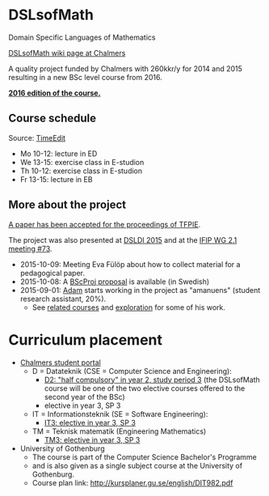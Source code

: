# DSLsofMath
Domain Specific Languages of Mathematics

[DSLsofMath wiki page at Chalmers](http://wiki.portal.chalmers.se/cse/pmwiki.php/FP/DSLsofMath)

A quality project funded by Chalmers with 260kkr/y for 2014 and 2015 resulting in a new BSc level course from 2016.

**[2016 edition of the course.](Course2016.md)**

## Course schedule

Source: [TimeEdit](https://se.timeedit.net/web/chalmers/db1/public/ri157175X33Z06Q5Z36g0Y10y5016Y37Q09gQY5Q55767.html)

* Mo 10-12: lecture in ED
* We 13-15: exercise class in E-studion
* Th 10-12: exercise class in E-studion
* Fr 13-15: lecture in EB

## More about the project
[A paper has been accepted for the proceedings of TFPIE](https://github.com/DSLsofMath/tfpie2015).

The project was also presented at [DSLDI 2015](https://github.com/DSLsofMath/dsldi2015) and
at the [IFIP WG 2.1 meeting #73](http://www.cse.chalmers.se/~patrikj/talks/WG2.1_Goteborg_Jansson_Ionescu_DSLsofMath.pdf).

* 2015-10-09: Meeting Eva Fülöp about how to collect material for a pedagogical paper.
* 2015-10-08: A [BScProj proposal](BScProj/DSLsofMath_andra_kurser.md) is available (in Swedish)
* 2015-09-01: [Adam](http://adam.sandbergericsson.se/) starts working in the project as "amanuens" (student research assistant, 20%).
    * See [related courses](related_courses.org) and [exploration](exploration/) for some of his work.

# Curriculum placement

* [Chalmers student portal](https://www.student.chalmers.se/sp/course?course_id=24179)
    * D = Datateknik (CSE = Computer Science and Engineering):
        * [D2: "half compulsory" in year 2, study period 3](https://www.student.chalmers.se/sp/programplan?program_id=1227&grade=2&conc_id=-1) (the DSLsofMath course will be one of the two elective courses offered to the second year of the BSc)
        * elective in year 3, SP 3
    * IT = Informationsteknik (SE = Software Engineering):
        * [IT3: elective in year 3, SP 3](https://www.student.chalmers.se/sp/programplan?program_id=1231&grade=3&conc_id=-1)
    * TM = Teknisk matematik (Engineering Mathematics)
        * [TM3: elective in year 3, SP 3](https://www.student.chalmers.se/sp/programplan?program_id=1237&grade=3&conc_id=-1)
* University of Gothenburg
    * The course is part of the Computer Science Bachelor's Programme
    * and is also given as a single subject course at the University of Gothenburg.
    * Course plan link: http://kursplaner.gu.se/english/DIT982.pdf
